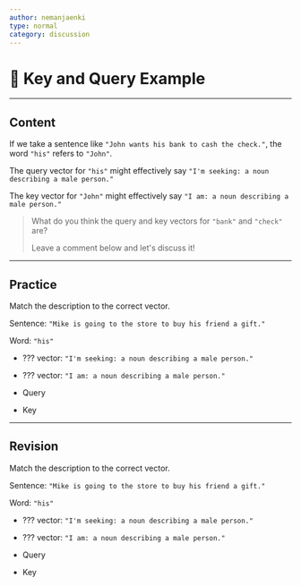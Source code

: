```yaml
---
author: nemanjaenki
type: normal
category: discussion
---
```


# 👀 Key and Query Example

---

## Content

If we take a sentence like `"John wants his bank to cash the check."`, the word
`"his"` refers to `"John"`.

The query vector for `"his"` might effectively say
`"I'm seeking: a noun describing a male person."`

The key vector for `"John"` might effectively say
`"I am: a noun describing a male person."`

> What do you think the query and key vectors for `"bank"` and `"check"` are?
>
> Leave a comment below and let's discuss it!

---

## Practice

Match the description to the correct vector.

Sentence: `"Mike is going to the store to buy his friend a gift."`

Word: `"his"`

- ??? vector: `"I'm seeking: a noun describing a male person."`
- ??? vector: `"I am: a noun describing a male person."`

- Query
- Key

---

## Revision

Match the description to the correct vector.

Sentence: `"Mike is going to the store to buy his friend a gift."`

Word: `"his"`

- ??? vector: `"I'm seeking: a noun describing a male person."`
- ??? vector: `"I am: a noun describing a male person."`

- Query
- Key
